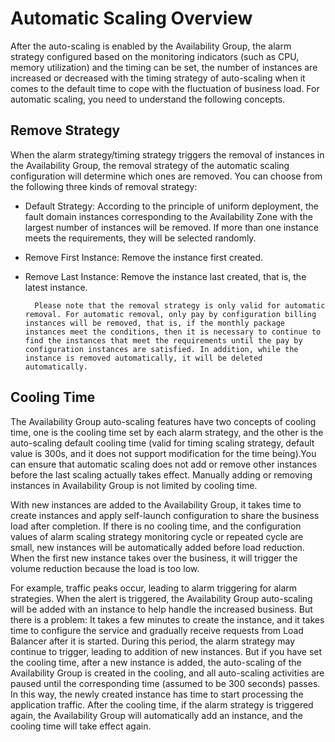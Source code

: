 # Automatic Scaling Overview

After the auto-scaling is enabled by the Availability Group, the alarm strategy configured based on the monitoring indicators (such as CPU, memory utilization) and the timing can be set, the number of instances are increased or decreased with the timing strategy of auto-scaling when it comes to the default time to cope with the fluctuation of business load. For automatic scaling, you need to understand the following concepts.

## Remove Strategy

When the alarm strategy/timing strategy triggers the removal of instances in the Availability Group, the removal strategy of the automatic scaling configuration will determine which ones are removed. You can choose from the following three kinds of removal strategy:

* Default Strategy: According to the principle of uniform deployment, the fault domain instances corresponding to the Availability Zone with the largest number of instances will be removed. If more than one instance meets the requirements, they will be selected randomly.
* Remove First Instance: Remove the instance first created.
* Remove Last Instance: Remove the instance last created, that is, the latest instance.

		Please note that the removal strategy is only valid for automatic removal. For automatic removal, only pay by configuration billing instances will be removed, that is, if the monthly package instances meet the conditions, then it is necessary to continue to find the instances that meet the requirements until the pay by configuration instances are satisfied. In addition, while the instance is removed automatically, it will be deleted automatically.

## Cooling Time

The Availability Group auto-scaling features have two concepts of cooling time, one is the cooling time set by each alarm strategy, and the other is the auto-scaling default cooling time (valid for timing scaling strategy, default value is 300s, and it does not support modification for the time being).You can ensure that automatic scaling does not add or remove other instances before the last scaling actually takes effect. Manually adding or removing instances in Availability Group is not limited by cooling time.

With new instances are added to the Availability Group, it takes time to create instances and apply self-launch configuration to share the business load after completion. If there is no cooling time, and the configuration values of alarm scaling strategy monitoring cycle or repeated cycle are small, new instances will be automatically added before load reduction. When the first new instance takes over the business, it will trigger the volume reduction because the load is too low.

For example, traffic peaks occur, leading to alarm triggering for alarm strategies. When the alert is triggered, the Availability Group auto-scaling will be added with an instance to help handle the increased business. But there is a problem: It takes a few minutes to create the instance, and it takes time to configure the service and gradually receive requests from Load Balancer after it is started. During this period, the alarm strategy may continue to trigger, leading to addition of new instances. But if you have set the cooling time, after a new instance is added, the auto-scaling of the Availability Group is created in the cooling, and all auto-scaling activities are paused until the corresponding time (assumed to be 300 seconds) passes. In this way, the newly created instance has time to start processing the application traffic. After the cooling time, if the alarm strategy is triggered again, the Availability Group will automatically add an instance, and the cooling time will take effect again.